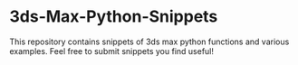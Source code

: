 # 3ds-Max-Python-Snippets
This repository contains snippets of 3ds max python functions and various examples. Feel free to submit snippets you find useful!
